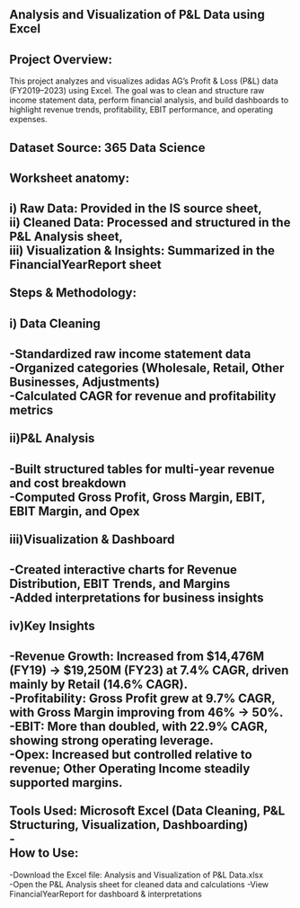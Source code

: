 Analysis and Visualization of P&L Data using Excel
-
Project Overview:
-
This project analyzes and visualizes adidas AG’s Profit & Loss (P&L) data (FY2019–2023) using Excel. The goal was to clean and structure raw income statement data, perform financial analysis, and build dashboards to highlight revenue trends, profitability, EBIT performance, and operating expenses.

Dataset Source: 365 Data Science
-
Worksheet anatomy:
-
i) Raw Data: Provided in the IS source sheet,<br>
ii) Cleaned Data: Processed and structured in the P&L Analysis sheet,<br>
iii) Visualization & Insights: Summarized in the FinancialYearReport sheet<br>
<br>
Steps & Methodology:<br>
-
i) Data Cleaning<br>
-
-Standardized raw income statement data<br>
-Organized categories (Wholesale, Retail, Other Businesses, Adjustments)<br>
-Calculated CAGR for revenue and profitability metrics<br>
<br>
ii)P&L Analysis<br>
-
-Built structured tables for multi-year revenue and cost breakdown<br>
-Computed Gross Profit, Gross Margin, EBIT, EBIT Margin, and Opex<br>
<br>
iii)Visualization & Dashboard<br>
-
-Created interactive charts for Revenue Distribution, EBIT Trends, and Margins<br>
-Added interpretations for business insights<br>
<br>
iv)Key Insights<br>
-
-Revenue Growth: Increased from $14,476M (FY19) → $19,250M (FY23) at 7.4% CAGR, driven mainly by Retail (14.6% CAGR).<br>
-Profitability: Gross Profit grew at 9.7% CAGR, with Gross Margin improving from 46% → 50%.<br>
-EBIT: More than doubled, with 22.9% CAGR, showing strong operating leverage.<br>
-Opex: Increased but controlled relative to revenue; Other Operating Income steadily supported margins.<br>
<br>
Tools Used: Microsoft Excel (Data Cleaning, P&L Structuring, Visualization, Dashboarding)<br>
-<br>
How to Use:<br>
-
-Download the Excel file: Analysis and Visualization of P&L Data.xlsx<br>
-Open the P&L Analysis sheet for cleaned data and calculations
-View FinancialYearReport for dashboard & interpretations
